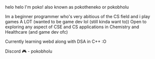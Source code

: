 helo helo I'm poko! 
also known as pokotheneko or pokobholu

Im a beginner programmer who's very abitious of the CS field and i play games A LOT (wanted to be game dev lol (still kinda want to)) 
Open to exploring any aspect of CSE and CS applications in Chemistry and Healthcare (and game dev ofc)

Currently learning webd along with DSA in C++ :O

Discord 🎮 - pokobholu
